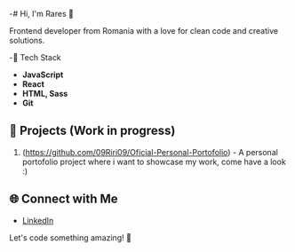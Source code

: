 -# Hi, I'm Rares 👋

Frontend developer from Romania with a love for clean code and creative solutions.

-🔧 Tech Stack

- **JavaScript** 
- **React**
- **HTML, Sass**
- **Git**

## 🚀 Projects (Work in progress)

1. (https://github.com/09Riri09/Oficial-Personal-Portofolio) - A personal portofolio project where i want to showcase my work, come have a look :)


## 🌐 Connect with Me

- [LinkedIn](https://www.linkedin.com/in/rares-dascalescu/)

Let's code something amazing! 🚀
